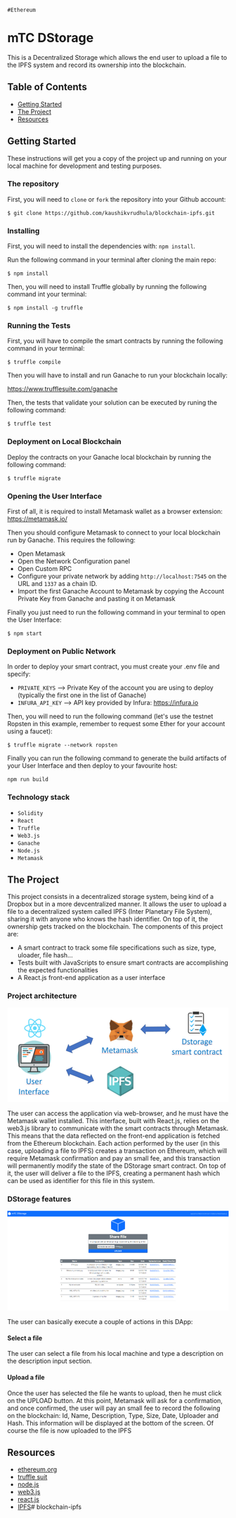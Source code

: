 `#Ethereum`

# mTC DStorage

This is a Decentralized Storage which allows the end user to upload a file to the IPFS system and record its ownership into the blockchain.

## Table of Contents

- [Getting Started](#getting-started)
- [The Project](#the-project)
- [Resources](#resources)

## Getting Started

These instructions will get you a copy of the project up and running on your local machine for development and testing purposes.

### The repository

First, you will need to `clone` or `fork` the repository into your Github account:


```
$ git clone https://github.com/kaushikvrudhula/blockchain-ipfs.git
```

### Installing

First, you will need to install the dependencies with: `npm install`.

Run the following command in your terminal after cloning the main repo:

```
$ npm install
```

Then, you will need to install Truffle globally by running the following command int your terminal:

```
$ npm install -g truffle
```

### Running the Tests

First, you will have to compile the smart contracts by running the following command in your terminal:

```
$ truffle compile
```

Then you will have to install and run Ganache to run your blockchain locally:

https://www.trufflesuite.com/ganache

Then, the tests that validate your solution can be executed by runing the following
command:

```
$ truffle test
```

### Deployment on Local Blockchain

Deploy the contracts on your Ganache local blockchain by running the following command:

```
$ truffle migrate
```

### Opening the User Interface

First of all, it is required to install Metamask wallet as a browser extension: https://metamask.io/

Then you should configure Metamask to connect to your local blockchain run by Ganache. This requires the following:
- Open Metamask
- Open the Network Configuration panel
- Open Custom RPC
- Configure your private network by adding `http://localhost:7545` on the URL and `1337` as a chain ID.
- Import the first Ganache Account to Metamask by copying the Account Private Key from Ganache and pasting it on Metamask

Finally you just need to run the following command in your terminal to open the User Interface:

```
$ npm start
```

### Deployment on Public Network

In order to deploy your smart contract, you must create your .env file and specify:

- `PRIVATE_KEYS` --> Private Key of the account you are using to deploy (typically the first one in the list of Ganache)
- `INFURA_API_KEY` --> API key provided by Infura: https://infura.io

Then, you will need to run the following command (let's use the testnet Ropsten in this example, remember to request some Ether for your account using a faucet):

```
$ truffle migrate --network ropsten
```

Finally you can run the following command to generate the build artifacts of your User Interface and then deploy to your favourite host:

```
npm run build
```


### Technology stack

- `Solidity`
- `React`
- `Truffle`
- `Web3.js`
- `Ganache`
- `Node.js`
- `Metamask`

## The Project

This project consists in a decentralized storage system, being kind of a Dropbox but in a more devcentralized manner. It allows the user to upload a file to a decentralized system called IPFS (Inter Planetary File System), sharing it with anyone who knows the hash identifier. On top of it, the ownership gets tracked on the blockchain. The components of this project are:

- A smart contract to track some file specifications such as size, type, uloader, file hash...
- Tests built with JavaScripts to ensure smart contracts are accomplishing the expected functionalities
- A React.js front-end application as a user interface

### Project architecture

<img src="./img/architecture.PNG">

The user can access the application via web-browser, and he must have the Metamask wallet installed. This interface, built with React.js, relies on the web3.js library to communicate with the smart contracts through Metamask. This means that the data reflected on the front-end application is fetched from the Ethereum blockchain. Each action performed by the user (in this case, uploading a file to IPFS) creates a transaction on Ethereum, which will require Metamask confirmation and pay an small fee, and this transaction will permanently modify the state of the DStorage smart contract. On top of it, the user will deliver a file to the IPFS, creating a permanent hash which can be used as identifier for this file in this system.

### DStorage features

<img src="./img/layout.PNG">

The user can basically execute a couple of actions in this DApp:

#### Select a file

The user can select a file from his local machine and type a description on the description input section.

#### Upload a file

Once the user has selected the file he wants to upload, then he must click on the UPLOAD button. At this point, Metamask will ask for a confirmation, and once confirmed, the user will pay an small fee to record the following on the blockchain: Id, Name, Description, Type, Size, Date, Uploader and Hash. This information will be displayed at the bottom of the screen. Of course the file is now uploaded to the IPFS


## Resources

- [ethereum.org](https://ethereum.org/)
- [truffle suit](https://www.trufflesuite.com/)
- [node.js](https://nodejs.org/)
- [web3.js](https://web3js.readthedocs.io/)
- [react.js](https://reactjs.org/)
- [IPFS](https://ipfs.io/)# blockchain-ipfs

